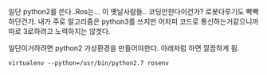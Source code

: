 일단 python2를 쓴다..Ros는... 이 옛날사람들.. 코딩안한다이건가? 로봇다루기도 빡빡하단건가. 내가 주로 알고리즘은 python3를 쓰지만 어차피 코드로 통신하는거같으니까 따로 3로하려고 노력하지는 않겟다.

일단이거하려면 python2 가상환경을 만들어야한다. 아래처럼 하면 깔끔하게 됨.

```
virtualenv --python=/usr/bin/python2.7 rosenv
```
